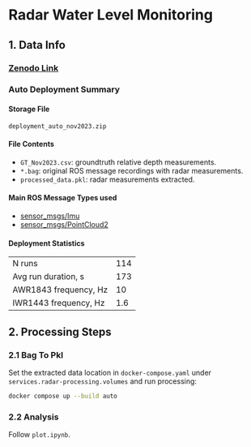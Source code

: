 # Radar Water Level Monitoring


## 1. Data Info

### [Zenodo Link](https://zenodo.org/records/15941467)


### Auto Deployment Summary

#### Storage File
 `deployment_auto_nov2023.zip`

#### File Contents
- `GT_Nov2023.csv`: groundtruth relative depth measurements.
- `*.bag`: original ROS message recordings with radar measurements.
- `processed_data.pkl`: radar measurements extracted.

#### Main ROS Message Types used
- [sensor_msgs/Imu](https://docs.ros.org/en/noetic/api/sensor_msgs/html/msg/Imu.html)
- [sensor_msgs/PointCloud2](https://docs.ros.org/en/noetic/api/sensor_msgs/html/msg/PointCloud2.html)

#### Deployment Statistics

|                       |       |
|-----------------------|-------|
| N runs                | 114   |
| Avg run duration, s   | 173   |
| AWR1843 frequency, Hz | 10    |
| IWR1443 frequency, Hz | 1.6   |



## 2. Processing Steps

### 2.1 Bag To Pkl

Set the extracted data location in `docker-compose.yaml` under `services.radar-processing.volumes` and run processing:

```bash
docker compose up --build auto
```


### 2.2 Analysis

Follow `plot.ipynb`.